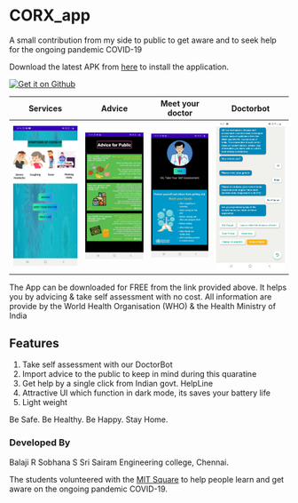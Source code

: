 # CORX_app
A small contribution from my side to public to get aware and to seek help for the ongoing pandemic COVID-19

Download the latest APK from [here](https://github.com/udhay24/Covify_covid-19/releases/download/v1.0/app-release.apk) to install the application.

<td align="center"><a href="https://github.com/udhay24/Covify_covid-19/releases/download/v1.0/app-release.apk"><img src="https://user-images.githubusercontent.com/663460/26973090-f8fdc986-4d14-11e7-995a-e7c5e79ed925.png" alt="Get it on Github" height="68"></a></td>


Services | Advice  | Meet your doctor | Doctorbot
:-------------------------:|:-------------------------:|:-------------------------:|:-------------------------:
![image](https://github.com/Balaji-star/CORX_app/blob/master/home.jpg)  |  ![image](https://github.com/Balaji-star/CORX_app/blob/master/advice.jpg) |  ![image](https://github.com/Balaji-star/CORX_app/blob/master/Doctor.jpg) |  ![image](https://github.com/Balaji-star/CORX_app/blob/master/chatbot.jpg)


The App can be downloaded for FREE from the link provided above. It helps you by advicing & take self assessment with no cost. All information are provide by the World Health Organisation (WHO) & the Health Ministry of India 
## Features
1. Take self assessment with our DoctorBot
2. Import advice to the public to keep in mind during this quaratine
3. Get help by a single click from Indian govt. HelpLine
4. Attractive UI which function in dark mode, its saves your battery life
5. Light weight

Be Safe. Be Healthy. Be Happy. Stay Home.

### Developed By
Balaji R
Sobhana S
Sri Sairam Engineering college, Chennai.

The students volunteered with the [MIT Square](https://www.mitsquare.com) to help people learn and get aware on the ongoing pandemic COVID-19.

